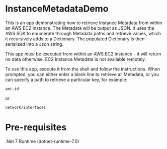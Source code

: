 # InstanceMetadataDemo

This is an app demonstrating how to retrieve Instance Metadata from within an AWS EC2 Instance. The Metadata will be output as JSON. It uses the AWS SDK to enumerate through Metadata paths and retrieve values, which it recursively adds to a Dictionary. The populated Dictionary is then serialised into a Json string.

This app _must_ be executed from within an AWS EC2 Instance - it will return no data otherwise. EC2 Instance Metadata is not available remotely.

To use this app, execute it from the shell and follow the instructions. When prompted, you can either enter a blank line to retrieve all Metadata, or you can specify a path to retrieve a particular key, for example:

```
ami-id
```
or
```
network/interfaces
```

# Pre-requisites
.Net 7 Runtime (dotnet-runtime-7.0)
